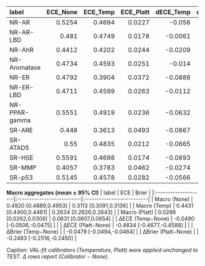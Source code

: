 | label         |   ECE_None |   ECE_Temp |   ECE_Platt |   dECE_Temp |   dECE_Platt |   Brier_None |   Brier_Temp |   Brier_Platt |
|:--------------|-----------:|-----------:|------------:|------------:|-------------:|-------------:|-------------:|--------------:|
| NR-AR         |     0.5254 |     0.4694 |      0.0227 |     -0.056  |      -0.5027 |       0.3179 |       0.2627 |        0.0422 |
| NR-AR-LBD     |     0.481  |     0.4749 |      0.0178 |     -0.0061 |      -0.4632 |       0.2666 |       0.2504 |        0.0268 |
| NR-AhR        |     0.4412 |     0.4202 |      0.0244 |     -0.0209 |      -0.4168 |       0.2931 |       0.2735 |        0.0901 |
| NR-Aromatase  |     0.4734 |     0.4593 |      0.0251 |     -0.014  |      -0.4483 |       0.2723 |       0.2556 |        0.043  |
| NR-ER         |     0.4792 |     0.3904 |      0.0372 |     -0.0888 |      -0.442  |       0.3365 |       0.2659 |        0.1101 |
| NR-ER-LBD     |     0.4711 |     0.4599 |      0.0263 |     -0.0112 |      -0.4448 |       0.2711 |       0.2588 |        0.0514 |
| NR-PPAR-gamma |     0.5551 |     0.4919 |      0.0236 |     -0.0632 |      -0.5314 |       0.3413 |       0.2677 |        0.0261 |
| SR-ARE        |     0.448  |     0.3613 |      0.0493 |     -0.0867 |      -0.3987 |       0.3243 |       0.2633 |        0.1215 |
| SR-ATAD5      |     0.55   |     0.4835 |      0.0212 |     -0.0665 |      -0.5288 |       0.3437 |       0.2681 |        0.034  |
| SR-HSE        |     0.5591 |     0.4698 |      0.0174 |     -0.0893 |      -0.5417 |       0.3651 |       0.2724 |        0.0502 |
| SR-MMP        |     0.4057 |     0.3783 |      0.0462 |     -0.0274 |      -0.3595 |       0.2791 |       0.259  |        0.1084 |
| SR-p53        |     0.5145 |     0.4578 |      0.0282 |     -0.0566 |      -0.4862 |       0.3251 |       0.2642 |        0.053  |


**Macro aggregates (mean ± 95% CI)**
| label               | ECE                       | Brier                     |
|:--------------------|:--------------------------|:--------------------------|
| Macro (None)        | 0.4920 [0.4889,0.4953]    | 0.3113 [0.3091,0.3136]    |
| Macro (Temp)        | 0.4431 [0.4400,0.4461]    | 0.2634 [0.2626,0.2643]    |
| Macro (Platt)       | 0.0286 [0.0262,0.0309]    | 0.0631 [0.0607,0.0654]    |
| ΔECE (Temp−None)    | -0.0490 [-0.0506,-0.0475] |                           |
| ΔECE (Platt−None)   | -0.4634 [-0.4677,-0.4588] |                           |
| ΔBrier (Temp−None)  |                           | -0.0479 [-0.0494,-0.0464] |
| ΔBrier (Platt−None) |                           | -0.2483 [-0.2516,-0.2450] |

_Caption: VAL-fit calibrators (Temperature, Platt) were applied unchanged to TEST. Δ rows report (Calibrator − None)._